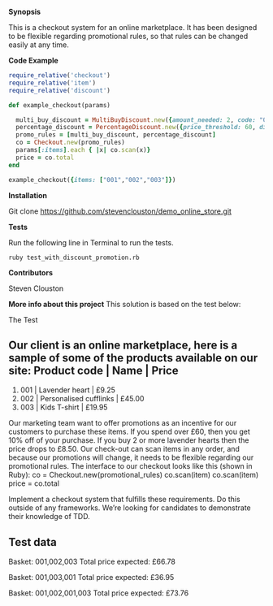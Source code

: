 
**Synopsis**

This is a checkout system for an online marketplace. It has been designed to be flexible regarding promotional rules, so that rules can be changed easily at any time.


**Code Example**

```ruby
require_relative('checkout')
require_relative('item')
require_relative('discount')

def example_checkout(params)

  multi_buy_discount = MultiBuyDiscount.new({amount_needed: 2, code: "001", discount_price: 8.50})
  percentage_discount = PercentageDiscount.new({price_threshold: 60, discount_percent: 10})
  promo_rules = [multi_buy_discount, percentage_discount]
  co = Checkout.new(promo_rules)
  params[:items].each { |x| co.scan(x)}
  price = co.total
end

example_checkout({items: ["001","002","003"]})
```

**Installation**

Git clone https://github.com/stevenclouston/demo_online_store.git

**Tests**

Run the following line in Terminal to run the tests.
```
ruby test_with_discount_promotion.rb
```
**Contributors**

Steven Clouston

**More info about this project**
This solution is based on the test below:

The Test

Our client is an online marketplace, here is a sample of some of the products available on our site:
Product code  | Name                   | Price
----------------------------------------------------------
1. 001           | Lavender heart         | £9.25
2. 002           | Personalised cufflinks | £45.00
3. 003           | Kids T-shirt           | £19.95


Our marketing team want to offer promotions as an incentive for our customers to purchase these items.
If you spend over £60, then you get 10% off of your purchase. If you buy 2 or more lavender hearts then the price drops to £8.50.
Our check-out can scan items in any order, and because our promotions will change, it needs to be flexible regarding our promotional rules.
The interface to our checkout looks like this (shown in Ruby):
co = Checkout.new(promotional_rules)
co.scan(item)
co.scan(item)
price = co.total


Implement a checkout system that fulfills these requirements. Do this outside of any frameworks. We’re looking for candidates to demonstrate their knowledge of TDD.

Test data
---------
Basket: 001,002,003
Total price expected: £66.78

Basket: 001,003,001
Total price expected: £36.95

Basket: 001,002,001,003
Total price expected: £73.76
